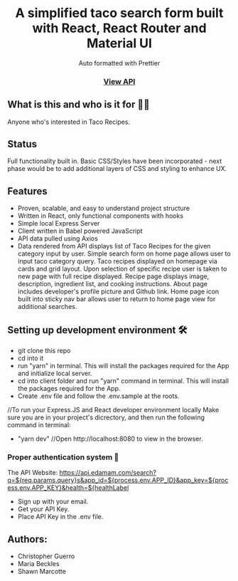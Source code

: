 <h1 align="center">A simplified taco search form built with React, React Router and Material UI</h1>

<div align="center">Auto formatted with Prettier</div>

<h3 align="center">
  <a href="https://api.edamam.com/search?q=${req.params.query}s&app_id=${process.env.APP_ID}&app_key=${process.env.APP_KEY}&health=${healthLabel">View API</a>
</h3>

## What is this and who is it for 🤷‍♀️
Anyone who's interested in Taco Recipes.


## Status
Full functionality built in. Basic CSS/Styles have been incorporated - next phase would be to add additional layers of CSS and styling to enhance UX.


## Features

- Proven, scalable, and easy to understand project structure
- Written in React, only functional components with hooks
- Simple local Express Server
- Client written in Babel powered JavaScript
- API data pulled using Axios
- Data rendered from API displays list of Taco Recipes for the given category input by user.
      Simple search form on home page allows user to input taco category query.
      Taco recipes displayed on homepage via cards and grid layout.
      Upon selection of specific recipe user is taken to new page with full recipe displayed.
      Recipe page displays image, description, ingredient list, and cooking instructions.
      About page includes developer's profile picture and Github link.
      Home page icon built into sticky nav bar allows user to return to home page view for additional searches.     


## Setting up development environment 🛠

- git clone this repo
- cd into it
- run "yarn" in terminal. This will install the packages required for the App and initialize local server.
- cd into client folder and run "yarn" command in terminal. This will install the packages required for the App.
- Create .env file and follow the .env.sample at the roots.

//To run your Express.JS and React developer environment locally
Make sure you are in your project's dicrectory, and then run the following command in terminal:
- "yarn dev"
//Open http://localhost:8080 to view in the browser.


### Proper authentication system 🔐

The API Website:
https://api.edamam.com/search?q=${req.params.query}s&app_id=${process.env.APP_ID}&app_key=${process.env.APP_KEY}&health=${healthLabel

- Sign up with your email.
- Get your API Key.
- Place API Key in the .env file.


## Authors:

- Christopher Guerro
- Maria Beckles
- Shawn Marcotte